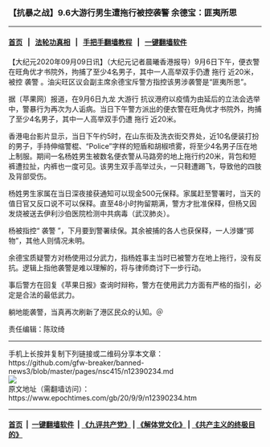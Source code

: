 ### 【抗暴之战】9.6大游行男生遭拖行被控袭警 余德宝：匪夷所思
------------------------

#### [首页](https://github.com/gfw-breaker/banned-news3/blob/master/README.md) &nbsp;&nbsp;|&nbsp;&nbsp; [法轮功真相](https://github.com/begood0513/basic/blob/master/README.md)  &nbsp;&nbsp;|&nbsp;&nbsp; [手把手翻墙教程](https://github.com/gfw-breaker/guides/wiki)  &nbsp;&nbsp;|&nbsp;&nbsp; [一键翻墙软件](https://github.com/gfw-breaker/nogfw/blob/master/README.md)  



<div><p>
 【大纪元2020年09月09日讯】（大纪元记者晨曦香港报导）9月6日下午，便衣警在旺角优才书院外，拘捕了至少4名男子，其中一人高举双手仍遭
 <ok href="https://www.epochtimes.com/gb/tag/%E6%8B%96%E8%A1%8C.html">
  拖行
 </ok>
 近20米，被控
 <ok href="https://www.epochtimes.com/gb/tag/%E8%A2%AD%E8%AD%A6.html">
  袭警
 </ok>
 。油尖旺区议会副主席余德宝斥警方指控该男涉袭警是“匪夷所思”。
</p>
<p>
 据〔苹果网〕报道，在9月6日九龙
 <ok href="https://www.epochtimes.com/gb/tag/%E5%A4%A7%E6%B8%B8%E8%A1%8C.html">
  大游行
 </ok>
 抗议港府以疫情为由延后的立法会选举中，警暴行为再次为人诟病。当日下午警方派出的便衣警在旺角优才书院外，拘捕了至少4名男子，其中一人高举双手仍遭
 <ok href="https://www.epochtimes.com/gb/tag/%E6%8B%96%E8%A1%8C.html">
  拖行
 </ok>
 近20米。
</p>
<p>
 香港电台影片显示，当日下午约5时，在山东街及洗衣街交界处，近10名便装打扮的男子，手持伸缩警棍、“Police”字样的短盾和胡椒喷雾，将至少4名男子压在地上制服。期间一名杨姓男生被数名便衣警从马路旁的地上拖行约20米，背包和短裤遭拉扯，内裤也一度可见。该男生双手高举过头，一只鞋遭踢飞，导致他的四肢及背部受伤。
</p>
<p>
 杨姓男生家属在当日深夜接获通知可以现金500元保释。家属赶至警署时，当天的值日官又反口说不可以保释。直至48小时拘留期满，警方才批准保释，但杨又因发烧被送去伊利沙伯医院检测中共病毒（武汉肺炎）。
</p>
<p>
 杨被指控“
 <ok href="https://www.epochtimes.com/gb/tag/%E8%A2%AD%E8%AD%A6.html">
  袭警
 </ok>
 ”，下月要到警署续保。其余被捕的各人也获保释，一人涉嫌“掷物”，其他人则情况未明。
</p>
<p>
 余德宝质疑警方对杨使用过分武力，指杨姓事主当时已被警方在地上拖行，没有反抗。逻辑上指他袭警是难以理解的，将与律师商讨下一步行动。
</p>
<p>
 事后警方在回复《苹果日报》查询时辩称，警方在使用武力方面有严格的指引，必定是合法的最低武力。
</p>
<p>
 躺地能袭警，当真再次刷新了港区民众的认知。＠
</p>
<p>
 责任编辑：陈玟绮
</p>
</div>
<hr/>
手机上长按并复制下列链接或二维码分享本文章：<br/>
https://github.com/gfw-breaker/banned-news3/blob/master/pages/nsc415/n12390234.md <br/>
<a href='https://github.com/gfw-breaker/banned-news3/blob/master/pages/nsc415/n12390234.md'><img src='https://github.com/gfw-breaker/banned-news3/blob/master/pages/nsc415/n12390234.md.png'/></a> <br/>
原文地址（需翻墙访问）：https://www.epochtimes.com/gb/20/9/9/n12390234.htm


------------------------
#### [首页](https://github.com/gfw-breaker/banned-news3/blob/master/README.md) &nbsp;|&nbsp; [一键翻墙软件](https://github.com/gfw-breaker/nogfw/blob/master/README.md) &nbsp;| [《九评共产党》](https://github.com/gfw-breaker/9ping.md/blob/master/README.md#九评之一评共产党是什么) | [《解体党文化》](https://github.com/gfw-breaker/jtdwh.md/blob/master/README.md) | [《共产主义的终极目的》](https://github.com/gfw-breaker/gczydzjmd.md/blob/master/README.md)


<img src='http://gfw-breaker.win/banned-news3/pages/nsc415/n12390234.md' width='0px' height='0px'/>
